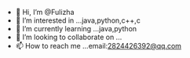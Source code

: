 - 👋 Hi, I’m @Fulizha
- 👀 I’m interested in ...java,python,c++,c
- 🌱 I’m currently learning ...java,python
- 💞️ I’m looking to collaborate on ...
- 📫 How to reach me ...email:2824426392@qq.com

<!---
Fulizha/Fulizha is a ✨ special ✨ repository because its `README.md` (this file) appears on your GitHub profile.
You can click the Preview link to take a look at your changes.
--->
